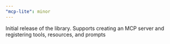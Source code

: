 ```yaml
---
"mcp-lite": minor
---
```


Initial release of the library. Supports creating an MCP server and registering tools, resources, and prompts
